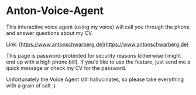 # Anton-Voice-Agent
This interactive voice agent (using my voice) will call you through the phone and answer questions about my CV.

Link: [https://www.antonschwarberg.de](https://www.antonschwarberg.de)

This page is password-protected for security reasons (otherwise I might end up with a high phone bill).
If you'd like to use the feature, just send me a quick message or check my CV for the password.

Unfortunately the Voice Agent still hallucinates, so please take everything with a grain of salt ;)
